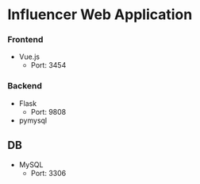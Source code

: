 # Influencer Web Application

### Frontend
* Vue.js
    - Port: 3454

### Backend
* Flask
    - Port: 9808
* pymysql

## DB
* MySQL
    - Port: 3306
